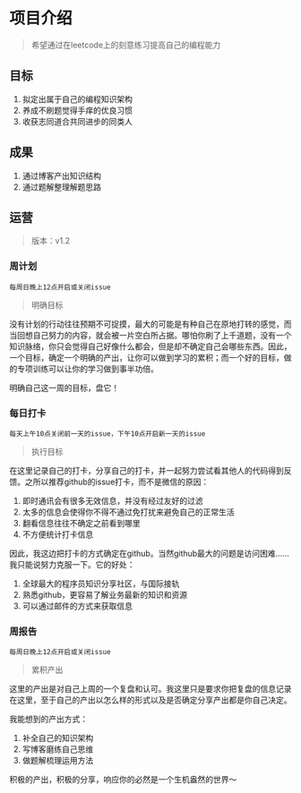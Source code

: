 # 项目介绍

> 希望通过在leetcode上的刻意练习提高自己的编程能力

## 目标

1. 拟定出属于自己的编程知识架构
2. 养成不刷题觉得手痒的优良习惯
3. 收获志同道合共同进步的同类人

## 成果

1. 通过博客产出知识结构
2. 通过题解整理解题思路

## 运营

> 版本：v1.2

### 周计划

`每周日晚上12点开启或关闭issue`

> 明确目标

没有计划的行动往往预期不可捉摸，最大的可能是有种自己在原地打转的感觉，而当回想自己努力的内容，就会被一片空白所占据。哪怕你刷了上千道题，没有一个知识脉络，你只会觉得自己好像什么都会，但是却不确定自己会哪些东西。因此，一个目标，确定一个明确的产出，让你可以做到学习的累积；而一个好的目标，做的专项训练可以让你的学习做到事半功倍。

明确自己这一周的目标，盘它！

### 每日打卡

`每天上午10点关闭前一天的issue，下午10点开启新一天的issue`

> 执行目标

在这里记录自己的打卡，分享自己的打卡，并一起努力尝试看其他人的代码得到反馈。之所以推荐github的issue打卡，而不是微信的原因：

1. 即时通讯会有很多无效信息，并没有经过友好的过滤
2. 太多的信息会使得你不得不通过免打扰来避免自己的正常生活
3. 翻看信息往往不确定之前看到哪里
4. 不方便统计打卡信息

因此，我这边把打卡的方式确定在github。当然github最大的问题是访问困难……我只能说努力克服一下。它的好处：

1. 全球最大的程序员知识分享社区，与国际接轨
2. 熟悉github，更容易了解业务最新的知识和资源
3. 可以通过邮件的方式来获取信息

### 周报告

`每周日晚上12点开启或关闭issue`

> 累积产出

这里的产出是对自己上周的一个复盘和认可。我这里只是要求你把复盘的信息记录在这里，至于自己的产出以怎么样的形式以及是否确定分享产出都是你自己决定。

我能想到的产出方式：

1. 补全自己的知识架构
2. 写博客磨练自己思维
3. 做题解梳理运用方法

积极的产出，积极的分享，响应你的必然是一个生机盎然的世界～
